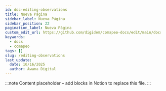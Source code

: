 ```yaml
---
id: doc-editing-observations
title: Nueva Página
sidebar_label: Nueva Página
sidebar_position: 22
pagination_label: Nueva Página
custom_edit_url: https://github.com/digidem/comapeo-docs/edit/main/docs/reviewing-observations/editing-observations.md
keywords:
  - docs
  - comapeo
tags: []
slug: /editing-observations
last_update:
  date: 10/16/2025
  author: Awana Digital
---
```


<!-- Placeholder content generated automatically because the Notion page is missing a Website Block. -->

:::note
Content placeholder – add blocks in Notion to replace this file.
:::
